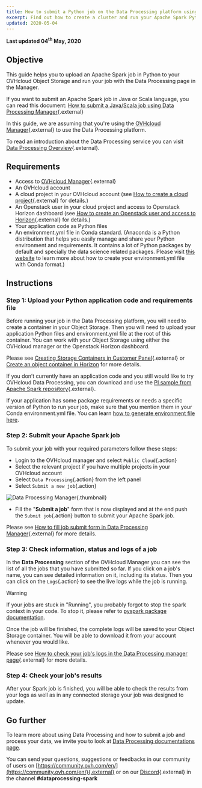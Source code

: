 ```yaml
---
title: How to submit a Python job on the Data Processing platform using the OVHcloud manager
excerpt: Find out how to create a cluster and run your Apache Spark Python job with Data Processing platform using the OVHcloud manager
updated: 2020-05-04
---
```


**Last updated 04<sup>th</sup> May, 2020**

## Objective
This guide helps you to upload an Apache Spark job in Python to your OVHcloud Object Storage and run your job with the Data Processing page in the Manager.

If you want to submit an Apache Spark job in Java or Scala language, you can read this document: [How to submit a Java/Scala job using Data Processing Manager](/pages/platform/data-processing/20_GETTINGSTARTED_submit-java-scala-ui){.external}

In this guide, we are assuming that you're using the [OVHcloud Manager](https://ca.ovh.com/auth/?action=gotomanager&from=https://www.ovh.com/asia/&ovhSubsidiary=asia){.external} to use the Data Processing platform.

To read an introduction about the Data Processing service you can visit [Data Processing Overview](/pages/platform/data-processing/00_CONCEPTS_Overview){.external}.

## Requirements
- Access to [OVHcloud Manager](https://ca.ovh.com/auth/?action=gotomanager&from=https://www.ovh.com/asia/&ovhSubsidiary=asia){.external}
- An OVHcloud account
- A cloud project in your OVHcloud account (see [How to create a cloud project](/pages/platform/public-cloud/create_a_public_cloud_project){.external} for details.)
- An Openstack user in your cloud project and access to Openstack Horizon dashboard (see [How to create an Openstack user and access to Horizon](/pages/platform/public-cloud/introducing_horizon){.external} for details.)
- Your application code as Python files
- An environment.yml file in Conda standard.  (Anaconda is a Python distribution that helps you easily manage and share your Python environment and requirements. It contains a lot of Python packages by default and specially the data science related packages. Please visit [this website](https://docs.conda.io/projects/conda/en/latest/user-guide/tasks/manage-environments.html#sharing-an-environment) to learn more about how to create your environment.yml file with Conda format.)

## Instructions

### Step 1: Upload your Python application code and requirements file

Before running your job in the Data Processing platform, you will need to create a container in your Object Storage. Then you will need to upload your application Python files and environment.yml file at the root of this container. You can work with your Object Storage using either the OVHcloud manager or the Openstack Horizon dashboard.

Please see [Creating Storage Containers in Customer Panel](/pages/cloud/storage/object_storage/pcs_create_container){.external} or [Create an object container in Horizon](/pages/cloud/storage/object_storage/pcs_create_container#horizon) for more details.


If you don’t currently have an application code and you still would like to try OVHcloud Data Processing, you can download and use the [PI sample from Apache Spark repository](https://github.com/apache/spark/blob/master/examples/src/main/python/pi.py){.external}.

If your application has some package requirements or needs a specific version of Python to run your job, make sure that you mention them in your Conda environment.yml file. You can learn [how to generate environment file here](/pages/platform/data-processing/34_HOWTO_handle-python-environment).

### Step 2: Submit your Apache Spark job
To submit your job with your required parameters follow these steps:

- Login to the OVHcloud manager and select `Public Cloud`{.action}
- Select the relevant project if you have multiple projects in your OVHcloud account
- Select `Data Processing`{.action} from the left panel
- Select `Submit a new job`{.action}

![Data Processing Manager](images/dataprocessingmanager.png){.thumbnail}

- Fill the "**Submit a job**" form that is now displayed and at the end push the `Submit job`{.action} button to submit your Apache Spark job.

Please see [How to fill job submit form in Data Processing Manager](/pages/platform/data-processing/32_HOWTO_fill-job-submit-form){.external} for more details.

### Step 3: Check information, status and logs of a job
In the **Data Processing** section of the OVHcloud Manager you can see the list of all the jobs that you have submitted so far. If you click on a job's name, you can see detailed information on it, including its status. Then you can click on the `Logs`{.action} to see the live logs while the job is running.

> [!warning]
> If your jobs are stuck in "Running", you probably forgot to stop the spark context in your code. To stop it, please refer to [pyspark package documentation](https://spark.apache.org/docs/latest/api/python/).

Once the job will be finished, the complete logs will be saved to your Object Storage container. You will be able to download it from your account whenever you would like.

Please see [How to check your job's logs in the Data Processing manager page](/pages/platform/data-processing/21_GETTINGSTARTED_check-job-logs){.external} for more details.

### Step 4: Check your job's results
After your Spark job is finished, you will be able to check the results from your logs as well as in any connected storage your job was designed to update.

## Go further

To learn more about using Data Processing and how to submit a job and process your data, we invite you to look at [Data Processing documentations page](/products/public-cloud-data-analytics-data-processing).

You can send your questions, suggestions or feedbacks in our community of users on [https://community.ovh.com/en/](https://community.ovh.com/en/){.external} or on our [Discord](https://discord.gg/VVvZg8NCQM){.external} in the channel **#dataprocessing-spark**
